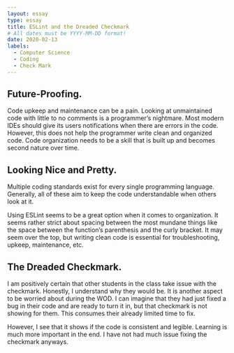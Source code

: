 ```yaml
---
layout: essay
type: essay
title: ESLint and the Dreaded Checkmark
# All dates must be YYYY-MM-DD format!
date: 2020-02-13
labels:
  - Computer Science
  - Coding
  - Check Mark
---
```

## Future-Proofing.

Code upkeep and maintenance can be a pain. Looking at unmaintained code with little to no comments is a programmer’s nightmare. Most modern IDEs should give its users notifications when there are errors in the code. However, this does not help the programmer write clean and organized code. Code organization needs to be a skill that is built up and becomes second nature over time.

## Looking Nice and Pretty.

Multiple coding standards exist for every single programming language. Generally, all of these aim to keep the code understandable when others look at it.

Using ESLint seems to be a great option when it comes to organization. It seems rather strict about spacing between the most mundane things like the space between the function’s parenthesis and the curly bracket. It may seem over the top, but writing clean code is essential for troubleshooting, upkeep, maintenance, etc.

## The Dreaded Checkmark.

I am positively certain that other students in the class take issue with the checkmark. Honestly, I understand why they would be. It is another aspect to be worried about during the WOD. I can imagine that they had just fixed a bug in their code and are ready to turn it in, but that checkmark is not showing for them. This consumes their already limited time to fix.

However, I see that it shows if the code is consistent and legible. Learning is much more important in the end. I have not had much issue fixing the checkmark anyways.
